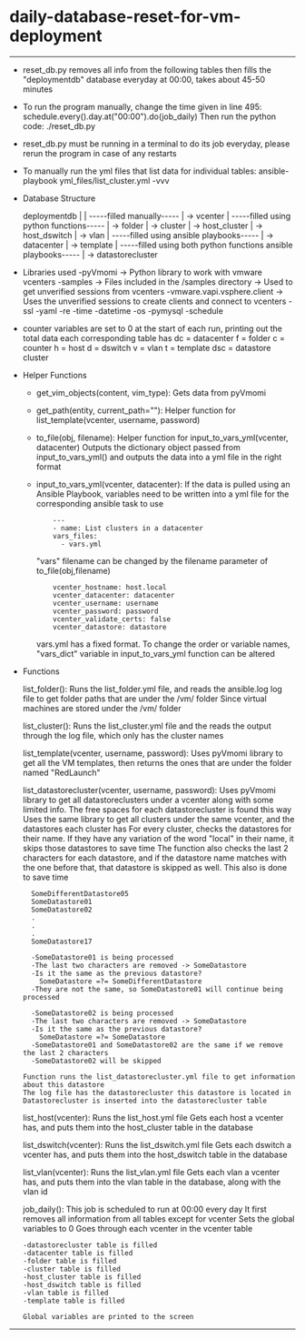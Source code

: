 # daily-database-reset-for-vm-deployment
----------------------------------------------------------------------------------------------------------------

- reset_db.py removes all info from the following tables then fills the "deploymentdb" database everyday at 00:00, takes about 45-50 minutes

- To run the program manually, change the time given in line 495:
    schedule.every().day.at("00:00").do(job_daily)
  Then run the python code:
    ./reset_db.py
    
- reset_db.py must be running in a terminal to do its job everyday, please rerun the program in case of any restarts

- To manually run the yml files that list data for individual tables:
    ansible-playbook yml_files/list_cluster.yml -vvv

- Database Structure

  deploymentdb
  |
  | -----filled manually-----
  | -> vcenter
  | -----filled using python functions-----
  | -> folder
  | -> cluster
  | -> host_cluster
  | -> host_dswitch
  | -> vlan
  | -----filled using ansible playbooks-----
  | -> datacenter
  | -> template
  | -----filled using both python functions ansible playbooks-----
  | -> datastorecluster

- Libraries used
  -pyVmomi -> Python library to work with vmware vcenters
  -samples -> Files included in the /samples directory
           -> Used to get unverified sessions from vcenters
  -vmware.vapi.vsphere.client -> Uses the unverified sessions to create clients and connect to vcenters
  -ssl
  -yaml
  -re
  -time
  -datetime
  -os
  -pymysql
  -schedule

- counter variables are set to 0 at the start of each run, printing out the total data each corresponding table has
  dc = datacenter
  f = folder
  c = counter
  h = host
  d = dswitch
  v = vlan
  t = template
  dsc = datastore cluster

-  Helper Functions

    - get_vim_objects(content, vim_type):
        Gets data from pyVmomi

    - get_path(entity, current_path=""):
        Helper function for list_template(vcenter, username, password)

    - to_file(obj, filename):
        Helper function for input_to_vars_yml(vcenter, datacenter)
        Outputs the dictionary object passed from input_to_vars_yml() and outputs the data into a yml file in the right format

    - input_to_vars_yml(vcenter, datacenter):
        If the data is pulled using an Ansible Playbook, variables need to be written into a yml file for the corresponding ansible task to use

              ---
              - name: List clusters in a datacenter
              vars_files:
                - vars.yml

        "vars" filename can be changed by the filename parameter of to_file(obj,filename)

              vcenter_hostname: host.local
              vcenter_datacenter: datacenter
              vcenter_username: username
              vcenter_password: password
              vcenter_validate_certs: false
              vcenter_datastore: datastore

        vars.yml has a fixed format. To change the order or variable names, "vars_dict" variable in input_to_vars_yml function can be altered

- Functions

  list_folder():
      Runs the list_folder.yml file, and reads the ansible.log log file to get folder paths that are under the /vm/ folder
      Since virtual machines are stored under the /vm/ folder

  list_cluster():
      Runs the list_cluster.yml file and the reads the output through the log file, which only has the cluster names
  
  list_template(vcenter, username, password):
      Uses pyVmomi library to get all the VM templates, then returns the ones that are under the folder named "RedLaunch"

  list_datastorecluster(vcenter, username, password):
      Uses pyVmomi library to get all datastoreclusters under a vcenter along with some limited info. The free spaces for each datastorecluster is found this way
      Uses the same library to get all clusters under the same vcenter, and the datastores each cluster has
      For every cluster, checks the datastores for their name. If they have any variation of the word "local" in their name, it skips those datastores to save time
      The function also checks the last 2 characters for each datastore, and if the datastore name matches with the one before that, that datastore is skipped as well. This also is done to save time

        SomeDifferentDatastore05
        SomeDatastore01
        SomeDatastore02
        .
        .
        .
        SomeDatastore17

        -SomeDatastore01 is being processed
        -The last two characters are removed -> SomeDatastore
        -Is it the same as the previous datastore?
          SomeDatastore =?= SomeDifferentDatastore
        -They are not the same, so SomeDatastore01 will continue being processed

        -SomeDatastore02 is being processed
        -The last two characters are removed -> SomeDatastore
        -Is it the same as the previous datastore?
          SomeDatastore =?= SomeDatastore
        -SomeDatastore01 and SomeDatastore02 are the same if we remove the last 2 characters
        -SomeDatastore02 will be skipped

      Function runs the list_datastorecluster.yml file to get information about this datastore
      The log file has the datastorecluster this datastore is located in
      Datastorecluster is inserted into the datastorecluster table

  list_host(vcenter):
      Runs the list_host.yml file
      Gets each host a vcenter has, and puts them into the host_cluster table in the database

  list_dswitch(vcenter):
      Runs the list_dswitch.yml file
      Gets each dswitch a vcenter has, and puts them into the host_dswitch table in the database

  list_vlan(vcenter):
      Runs the list_vlan.yml file
      Gets each vlan a vcenter has, and puts them into the vlan table in the database, along with the vlan id

  job_daily():
      This job is scheduled to run at 00:00 every day
      It first removes all information from all tables except for vcenter
      Sets the global variables to 0
      Goes through each vcenter in the vcenter table

      -datastorecluster table is filled
      -datacenter table is filled
      -folder table is filled
      -cluster table is filled
      -host_cluster table is filled
      -host_dswitch table is filled
      -vlan table is filled
      -template table is filled

      Global variables are printed to the screen

----------------------------------------------------------------------------------------------------------------
